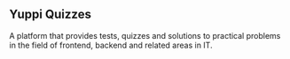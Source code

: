 ## Yuppi Quizzes
A platform that provides tests, quizzes and solutions to practical problems in the field of frontend, backend and related areas in IT.
